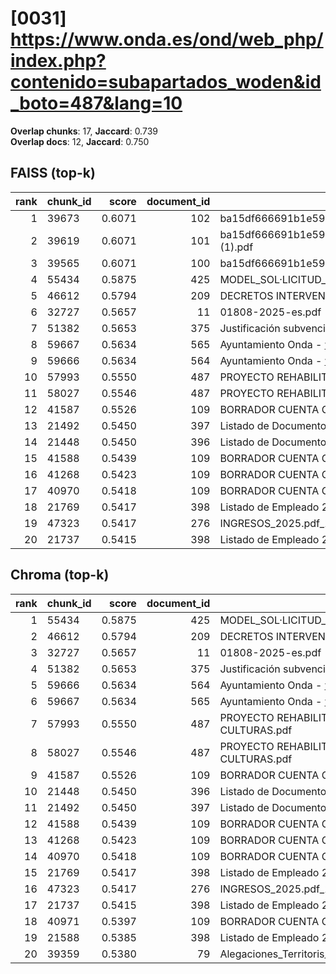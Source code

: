 # [0031] https://www.onda.es/ond/web_php/index.php?contenido=subapartados_woden&id_boto=487&lang=10

**Overlap chunks**: 17, **Jaccard**: 0.739  
**Overlap docs**: 12, **Jaccard**: 0.750

## FAISS (top-k)
rank | chunk_id | score | document_id | title
---:|---|---:|---:|---
1 | 39673 | 0.6071 | 102 | ba15df666691b1e5961b681667a3bb0ca296991924138.pdf.pdf
2 | 39619 | 0.6071 | 101 | ba15df666691b1e5961b681667a3bb0ca296991924138.pdf (1).pdf
3 | 39565 | 0.6071 | 100 | ba15df666691b1e5961b681667a3bb0ca296991924138.pdf
4 | 55434 | 0.5875 | 425 | MODEL_SOL·LICITUD_ESCOLETA_ESTIU_2025 (1).pdf
5 | 46612 | 0.5794 | 209 | DECRETOS INTERVENCIÓN 1S 2024.PDF
6 | 32727 | 0.5657 | 11 | 01808-2025-es.pdf
7 | 51382 | 0.5653 | 375 | Justificación subvención Onda.pdf
8 | 59667 | 0.5634 | 565 | Ayuntamiento Onda - www.onda.es
9 | 59666 | 0.5634 | 564 | Ayuntamiento Onda - www.onda.es
10 | 57993 | 0.5550 | 487 | PROYECTO REHABILITACION PARQUE TRES CULTURAS.pdf
11 | 58027 | 0.5546 | 487 | PROYECTO REHABILITACION PARQUE TRES CULTURAS.pdf
12 | 41587 | 0.5526 | 109 | BORRADOR CUENTA GENERAL 2024 PARA WEB.pdf
13 | 21492 | 0.5450 | 397 | Listado de Documento registro entre fechas.csv
14 | 21448 | 0.5450 | 396 | Listado de Documento registro 20250730_0929.csv
15 | 41588 | 0.5439 | 109 | BORRADOR CUENTA GENERAL 2024 PARA WEB.pdf
16 | 41268 | 0.5423 | 109 | BORRADOR CUENTA GENERAL 2024 PARA WEB.pdf
17 | 40970 | 0.5418 | 109 | BORRADOR CUENTA GENERAL 2024 PARA WEB.pdf
18 | 21769 | 0.5417 | 398 | Listado de Empleado 20250320_1240.csv
19 | 47323 | 0.5417 | 276 | INGRESOS_2025.pdf_1742285328954.pdf
20 | 21737 | 0.5415 | 398 | Listado de Empleado 20250320_1240.csv

## Chroma (top-k)
rank | chunk_id | score | document_id | title
---:|---|---:|---:|---
1 | 55434 | 0.5875 | 425 | MODEL_SOL·LICITUD_ESCOLETA_ESTIU_2025 (1).pdf
2 | 46612 | 0.5794 | 209 | DECRETOS INTERVENCIÓN 1S 2024.PDF
3 | 32727 | 0.5657 | 11 | 01808-2025-es.pdf
4 | 51382 | 0.5653 | 375 | Justificación subvención Onda.pdf
5 | 59666 | 0.5634 | 564 | Ayuntamiento Onda - www.onda.es
6 | 59667 | 0.5634 | 565 | Ayuntamiento Onda - www.onda.es
7 | 57993 | 0.5550 | 487 | PROYECTO REHABILITACION PARQUE TRES CULTURAS.pdf
8 | 58027 | 0.5546 | 487 | PROYECTO REHABILITACION PARQUE TRES CULTURAS.pdf
9 | 41587 | 0.5526 | 109 | BORRADOR CUENTA GENERAL 2024 PARA WEB.pdf
10 | 21448 | 0.5450 | 396 | Listado de Documento registro 20250730_0929.csv
11 | 21492 | 0.5450 | 397 | Listado de Documento registro entre fechas.csv
12 | 41588 | 0.5439 | 109 | BORRADOR CUENTA GENERAL 2024 PARA WEB.pdf
13 | 41268 | 0.5423 | 109 | BORRADOR CUENTA GENERAL 2024 PARA WEB.pdf
14 | 40970 | 0.5418 | 109 | BORRADOR CUENTA GENERAL 2024 PARA WEB.pdf
15 | 21769 | 0.5417 | 398 | Listado de Empleado 20250320_1240.csv
16 | 47323 | 0.5417 | 276 | INGRESOS_2025.pdf_1742285328954.pdf
17 | 21737 | 0.5415 | 398 | Listado de Empleado 20250320_1240.csv
18 | 40971 | 0.5397 | 109 | BORRADOR CUENTA GENERAL 2024 PARA WEB.pdf
19 | 21588 | 0.5385 | 398 | Listado de Empleado 20250320_1240.csv
20 | 39359 | 0.5380 | 79 | Alegaciones_Territoris_Innovadors_2025_OndaLab.docx

